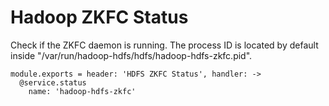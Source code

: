 
# Hadoop ZKFC Status

Check if the ZKFC daemon is running. The process ID is located by default
inside "/var/run/hadoop-hdfs/hdfs/hadoop-hdfs-zkfc.pid".

    module.exports = header: 'HDFS ZKFC Status', handler: ->
      @service.status
        name: 'hadoop-hdfs-zkfc'
